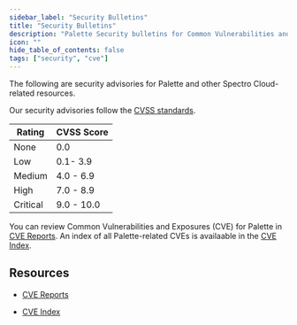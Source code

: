 ```yaml
---
sidebar_label: "Security Bulletins"
title: "Security Bulletins"
description: "Palette Security bulletins for Common Vulnerabilities and Exposures (CVEs)."
icon: ""
hide_table_of_contents: false
tags: ["security", "cve"]
---
```


The following are security advisories for Palette and other Spectro Cloud-related resources.

Our security advisories follow the [CVSS standards](https://www.first.org/cvss/v3.1/specification-document#Qualitative-Severity-Rating-Scale).

| Rating   | CVSS Score |
| -------- | ---------- |
| None     | 0.0        |
| Low      | 0.1- 3.9   |
| Medium   | 4.0 - 6.9  |
| High     | 7.0 - 8.9  |
| Critical | 9.0 - 10.0 |

You can review Common Vulnerabilities and Exposures (CVE) for Palette in [CVE Reports](cve-reports.md). An index of all Palette-related CVEs is availaable in the [CVE Index](cve-index.md).

## Resources

- [CVE Reports](cve-reports.md)

- [CVE Index](cve-index.md)

<br />
